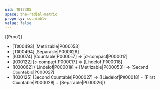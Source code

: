 ```yaml
---
uid: T017385
space: the-radial-metric
property: countable
value: false
---
```

[[Proof]]

* [T000493] [Metrizable|P000053]
* [T000494] [Separable|P000026]
* [I000074] [Countable|P000057] => [$\sigma$-compact|P000017]
* [I000122] [$\sigma$-compact|P000017] => [Lindelof|P000018]
* [I000062] ([Lindelof|P000018] + [Metrizable|P000053]) => [Second Countable|P000027]
* [I000125] [Second Countable|P000027] => ([Lindelof|P000018] + [First Countable|P000028] + [Separable|P000026])

